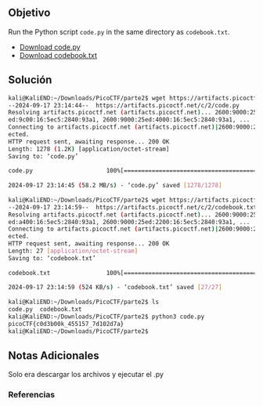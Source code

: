 ## Objetivo 
Run the Python script `code.py` in the same directory as `codebook.txt`.

- [Download code.py](https://artifacts.picoctf.net/c/2/code.py)
- [Download codebook.txt](https://artifacts.picoctf.net/c/2/codebook.txt)
## Solución  
```bash
kali@KaliEND:~/Downloads/PicoCTF/parte2$ wget https://artifacts.picoctf.net/c/2/code.py  
--2024-09-17 23:14:44--  https://artifacts.picoctf.net/c/2/code.py  
Resolving artifacts.picoctf.net (artifacts.picoctf.net)... 2600:9000:25ed:9600:16:5ec5:2840:93a1, 2600:9000:25  
ed:9c00:16:5ec5:2840:93a1, 2600:9000:25ed:4000:16:5ec5:2840:93a1, ...  
Connecting to artifacts.picoctf.net (artifacts.picoctf.net)|2600:9000:25ed:9600:16:5ec5:2840:93a1|:443... conn  
ected.  
HTTP request sent, awaiting response... 200 OK  
Length: 1278 (1.2K) [application/octet-stream]  
Saving to: ‘code.py’  
  
code.py                     100%[=========================================>]   1.25K  --.-KB/s    in 0s         
  
2024-09-17 23:14:45 (58.2 MB/s) - ‘code.py’ saved [1278/1278]  
  
kali@KaliEND:~/Downloads/PicoCTF/parte2$ wget https://artifacts.picoctf.net/c/2/codebook.txt  
--2024-09-17 23:14:59--  https://artifacts.picoctf.net/c/2/codebook.txt  
Resolving artifacts.picoctf.net (artifacts.picoctf.net)... 2600:9000:25ed:ee00:16:5ec5:2840:93a1, 2600:9000:25  
ed:a400:16:5ec5:2840:93a1, 2600:9000:25ed:2200:16:5ec5:2840:93a1, ...  
Connecting to artifacts.picoctf.net (artifacts.picoctf.net)|2600:9000:25ed:ee00:16:5ec5:2840:93a1|:443... conn  
ected.  
HTTP request sent, awaiting response... 200 OK  
Length: 27 [application/octet-stream]  
Saving to: ‘codebook.txt’  
  
codebook.txt                100%[=========================================>]      27  --.-KB/s    in 0s         
  
2024-09-17 23:14:59 (524 KB/s) - ‘codebook.txt’ saved [27/27]  
  
kali@KaliEND:~/Downloads/PicoCTF/parte2$ ls  
code.py  codebook.txt  
kali@KaliEND:~/Downloads/PicoCTF/parte2$ python3 code.py    
picoCTF{c0d3b00k_455157_7d102d7a}  
kali@KaliEND:~/Downloads/PicoCTF/parte2$
```
## Notas Adicionales 
Solo era descargar los archivos y ejecutar el .py
### Referencias

